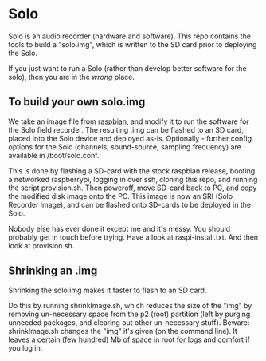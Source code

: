 Solo
====

Solo is an audio recorder (hardware and software). This repo contains
the tools to build a "solo.img", which is written to the SD card prior
to deploying the Solo.

If you just want to run a Solo (rather than develop better software
for the solo), then you are in the _wrong_ place.

## To build your own solo.img

We take an image file from [raspbian](www.raspberrypi.org/downloads),
and modify it to run the software for the Solo field recorder.  The
resulting .img can be flashed to an SD card, placed into the Solo
device and deployed as-is.  Optionally - further config options for
the Solo (channels, sound-source, sampling frequency) are available in
/boot/solo.conf.

This is done by flashing a SD-card with the stock raspbian release,
booting a networked raspberrypi, logging in over ssh, cloning this
repo, and running the script provision.sh.  Then poweroff, move
SD-card back to PC, and copy the modified disk image onto the PC.
This image is now an SRI (Solo Recorder Image), and can be flashed
onto SD-cards to be deployed in the Solo.

Nobody else has ever done it except me and it's messy.  You should
probably get in touch before trying.  Have a look at
raspi-install.txt.  And then look at provision.sh.

## Shrinking an .img

Shrinking the solo.img makes it faster to flash to an SD card.

Do this by running shrinkImage.sh, which reduces the size of the "img"
by removing un-necessary space from the p2 (root) partition (left by
purging unneeded packages, and clearing out other un-necessary stuff).
Beware: shrinkImage.sh changes the "img" it's given (on the command
line).  It leaves a certain (few hundred) Mb of space in root for logs
and comfort if you log in.
